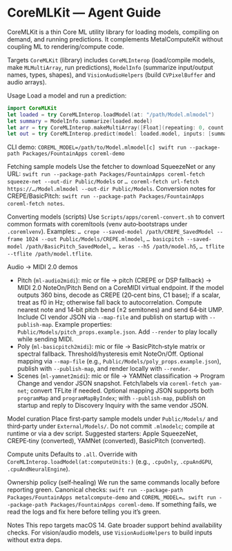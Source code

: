 # CoreMLKit — Agent Guide

CoreMLKit is a thin Core ML utility library for loading models, compiling on demand, and running predictions. It complements MetalComputeKit without coupling ML to rendering/compute code.

Targets
`CoreMLKit` (library) includes `CoreMLInterop` (load/compile models, make `MLMultiArray`, run predictions), `ModelInfo` (summarize input/output names, types, shapes), and `VisionAudioHelpers` (build `CVPixelBuffer` and audio arrays).

Usage
Load a model and run a prediction:
```swift
import CoreMLKit
let loaded = try CoreMLInterop.loadModel(at: "/path/Model.mlmodel")
let summary = ModelInfo.summarize(loaded.model)
let arr = try CoreMLInterop.makeMultiArray([Float](repeating: 0, count: 1*224*224), shape: [1,224,224])
let out = try CoreMLInterop.predict(model: loaded.model, inputs: [summary.inputs.first!.name: arr])
```
CLI demo: `COREML_MODEL=/path/to/Model.mlmodel[c] swift run --package-path Packages/FountainApps coreml-demo`

Fetching sample models
Use the fetcher to download SqueezeNet or any URL: `swift run --package-path Packages/FountainApps coreml-fetch squeeze-net --out-dir Public/Models` or `… coreml-fetch url-fetch https://…/Model.mlmodel --out-dir Public/Models`. Conversion notes for CREPE/BasicPitch: `swift run --package-path Packages/FountainApps coreml-fetch notes`.

Converting models (scripts)
Use `Scripts/apps/coreml-convert.sh` to convert common formats with coremltools (venv auto‑bootstraps under `.coremlvenv`). Examples: `… crepe --saved-model /path/CREPE_SavedModel --frame 1024 --out Public/Models/CREPE.mlmodel`, `… basicpitch --saved-model /path/BasicPitch_SavedModel`, `… keras --h5 /path/model.h5`, `… tflite --tflite /path/model.tflite`.

Audio → MIDI 2.0 demos
- Pitch (`ml-audio2midi`): mic or file → pitch (CREPE or DSP fallback) → MIDI 2.0 NoteOn/Pitch Bend on a CoreMIDI virtual endpoint. If the model outputs 360 bins, decode as CREPE (20‑cent bins, C1 base); if a scalar, treat as f0 in Hz; otherwise fall back to autocorrelation. Compute nearest note and 14‑bit pitch bend (±2 semitones) and send 64‑bit UMP. Include CI vendor JSON via `--map-file` and publish on startup with `--publish-map`. Example properties: `Public/Models/pitch_props.example.json`. Add `--render` to play locally while sending MIDI.
- Poly (`ml-basicpitch2midi`): mic or file → BasicPitch‑style matrix or spectral fallback. Threshold/hysteresis emit NoteOn/Off. Optional mapping via `--map-file` (e.g., `Public/Models/poly_props.example.json`), publish with `--publish-map`, and render locally with `--render`.
- Scenes (`ml-yamnet2midi`): mic or file → YAMNet classification → Program Change and vendor JSON snapshot. Fetch/labels via `coreml-fetch yam-net`; convert TFLite if needed. Optional mapping JSON supports both `programMap` and `programMapByIndex`; with `--publish-map`, publish on startup and reply to Discovery Inquiry with the same vendor JSON.

Model curation
Place first‑party sample models under `Public/Models/` and third‑party under `External/Models/`. Do not commit `.mlmodelc`; compile at runtime or via a dev script. Suggested starters: Apple SqueezeNet, CREPE‑tiny (converted), YAMNet (converted), BasicPitch (converted).

Compute units
Defaults to `.all`. Override with `CoreMLInterop.loadModel(at:computeUnits:)` (e.g., `.cpuOnly`, `.cpuAndGPU`, `.cpuAndNeuralEngine`).

Ownership policy (self‑healing)
We run the same commands locally before reporting green. Canonical checks: `swift run --package-path Packages/FountainApps metalcompute-demo` and `COREML_MODEL=… swift run --package-path Packages/FountainApps coreml-demo`. If something fails, we read the logs and fix here before telling you it’s green.

Notes
This repo targets macOS 14. Gate broader support behind availability checks. For vision/audio models, use `VisionAudioHelpers` to build inputs without extra deps.
